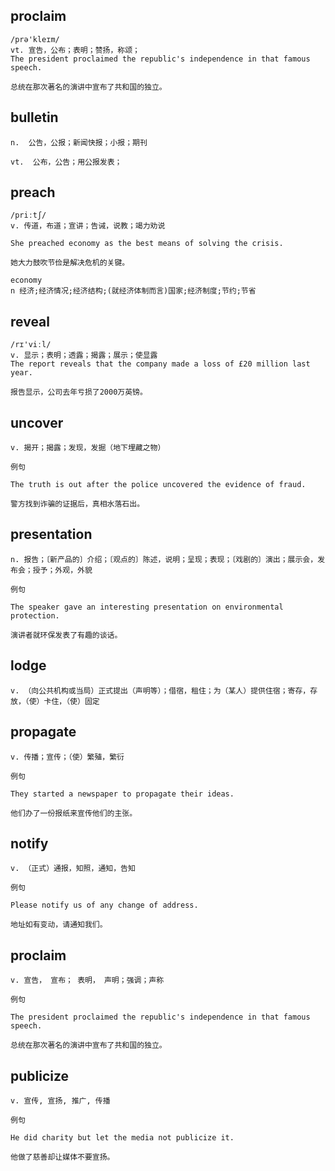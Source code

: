 ## proclaim
```
/prə'kleɪm/
vt. 宣告，公布；表明；赞扬，称颂；
The president proclaimed the republic's independence in that famous speech.

总统在那次著名的演讲中宣布了共和国的独立。
```

## bulletin
```
n.  公告，公报；新闻快报；小报；期刊

vt.  公布，公告；用公报发表；
```

## preach
```
/priːtʃ/
v. 传道，布道；宣讲；告诫，说教；竭力劝说

She preached economy as the best means of solving the crisis.

她大力鼓吹节俭是解决危机的关键。

economy 
n 经济;经济情况;经济结构;(就经济体制而言)国家;经济制度;节约;节省
```

## reveal
```
/rɪ'viːl/
v. 显示；表明；透露；揭露；展示；使显露
The report reveals that the company made a loss of £20 million last year.

报告显示，公司去年亏损了2000万英镑。
```
## uncover
```
v. 揭开；揭露；发现，发掘（地下埋藏之物）

例句

The truth is out after the police uncovered the evidence of fraud.

警方找到诈骗的证据后，真相水落石出。
```
## presentation
```
n. 报告；〔新产品的〕介绍；〔观点的〕陈述，说明；呈现；表现；〔戏剧的〕演出；展示会，发布会；授予；外观，外貌

例句

The speaker gave an interesting presentation on environmental protection.

演讲者就环保发表了有趣的谈话。
```
## lodge
```
v. （向公共机构或当局）正式提出（声明等）；借宿，租住；为（某人）提供住宿；寄存，存放，（使）卡住，（使）固定
```
## propagate
```
v. 传播；宣传；（使）繁殖，繁衍

例句

They started a newspaper to propagate their ideas.

他们办了一份报纸来宣传他们的主张。
```
## notify
```
v. （正式）通报，知照，通知，告知

例句

Please notify us of any change of address.

地址如有变动，请通知我们。
```
## proclaim
```
v. 宣告， 宣布； 表明， 声明；强调；声称

例句

The president proclaimed the republic's independence in that famous speech.

总统在那次著名的演讲中宣布了共和国的独立。
```
## publicize
```
v. 宣传, 宣扬, 推广, 传播

例句

He did charity but let the media not publicize it.

他做了慈善却让媒体不要宣扬。
```